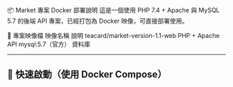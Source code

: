 📦 Market 專案 Docker 部署說明
這是一個使用 PHP 7.4 + Apache 與 MySQL 5.7 的後端 API 專案，已經打包為 Docker 映像，可直接部署使用。

📁 專案映像檔
映像名稱	說明
teacard/market-version-1.1-web	PHP + Apache API
mysql:5.7（官方）	資料庫

---

## 🚀 快速啟動（使用 Docker Compose）
